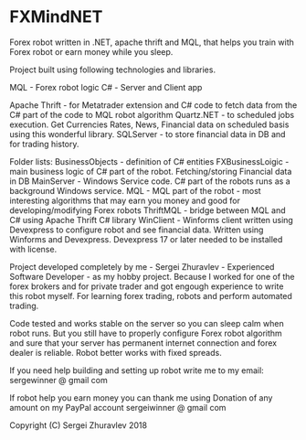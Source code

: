 # FXMindNET
Forex robot written in .NET, apache thrift and MQL, that helps you train with Forex robot or earn money while you sleep.

Project built using following technologies and libraries.

MQL - Forex robot logic
C# - Server and Client app

Apache Thrift - for Metatrader extension and C# code to fetch data from the C# part of the code to MQL robot algorithm
Quartz.NET - to scheduled jobs execution. Get Currencies Rates, News,  Financial data on scheduled basis using this wonderful library.
SQLServer - to store financial data in DB and for trading history. 

Folder lists:
BusinessObjects - definition of C# entities
FXBusinessLoigic - main business logic of C# part of the robot. Fetching/storing Financial data in DB 
MainServer - Windows Service code. C# part of the robots runs as a background Windows service.
MQL - MQL part of the robot - most interesting algorithms that may earn you money and good for developing/modifying Forex robots
ThriftMQL - bridge between MQL and C# using Apache Thrift C# library
WinClient - Winforms client written using Devexpress to configure robot and see financial data. Written using Winforms and Devexpress. Devexpress 17 or later needed to be installed with license.

Project developed completely by me - Sergei Zhuravlev - Experienced Software Developer - as my hobby project. Because I worked for one of the forex brokers 
and for private trader and got engough experience to write this robot myself.
For learning forex trading, robots and perform automated trading.

Code tested and works stable on the server so you can sleep calm when robot runs. But you still have to properly configure Forex robot algorithm and sure that your server has permanent internet connection and forex dealer is reliable. Robot better works with fixed spreads.

If you need help building and setting up robot write me to my email: sergewinner @ gmail com

If robot help you earn money you can thank me using Donation of any amount on my PayPal account sergeiwinner @ gmail  com

Copyright (C) Sergei Zhuravlev 2018
